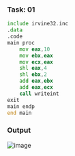 ### Task: 01
```asm
include irvine32.inc
.data
.code
main proc
	mov eax,10
	mov ebx,eax
	mov ecx,eax
	shl eax,4
	shl ebx,2
	add eax,ebx
	add eax,ecx
	call writeint
exit
main endp
end main
```
### Output
![image](https://github.com/user-attachments/assets/64ada798-9c7a-4826-98b7-a73e73ccf399)
